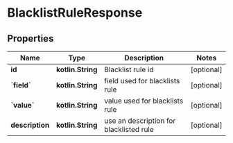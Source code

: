 
# BlacklistRuleResponse

## Properties
Name | Type | Description | Notes
------------ | ------------- | ------------- | -------------
**id** | **kotlin.String** | Blacklist rule id |  [optional]
**&#x60;field&#x60;** | **kotlin.String** | field used for blacklists rule |  [optional]
**&#x60;value&#x60;** | **kotlin.String** | value used for blacklists rule |  [optional]
**description** | **kotlin.String** | use an description for blacklisted rule |  [optional]



